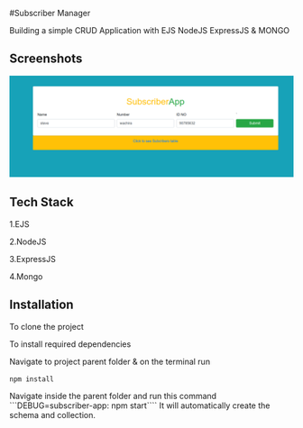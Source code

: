 
#Subscriber Manager 

Building a simple CRUD Application with EJS NodeJS ExpressJS & MONGO





## Screenshots

![App Screenshot](https://github.com/steve-ryan/subscribers_crud/blob/master/public/images/Screenshot.png)



## Tech Stack
1.EJS 

2.NodeJS 

3.ExpressJS

4.Mongo
## Installation

To clone the project

To install required dependencies

Navigate to project parent folder & on the terminal run 

```bash
npm install
```

Navigate inside the parent folder and run this command ```DEBUG=subscriber-app: npm start```` It will automatically create the schema and collection.
